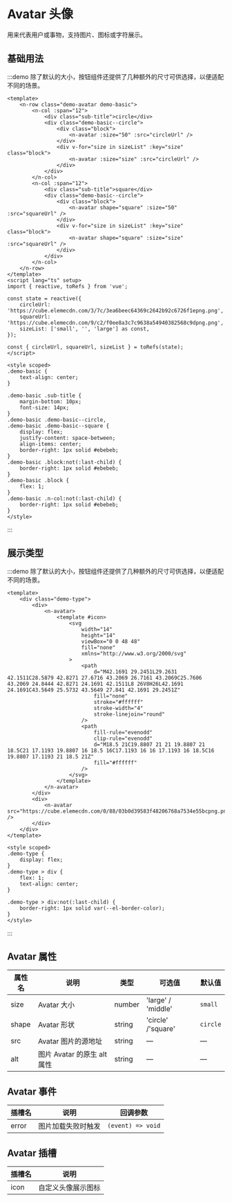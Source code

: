# Avatar 头像

用来代表用户或事物，支持图片、图标或字符展示。

## 基础用法

:::demo 除了默认的大小，按钮组件还提供了几种额外的尺寸可供选择，以便适配不同的场景。

```vue
<template>
    <n-row class="demo-avatar demo-basic">
        <n-col :span="12">
            <div class="sub-title">circle</div>
            <div class="demo-basic--circle">
                <div class="block">
                    <n-avatar :size="50" :src="circleUrl" />
                </div>
                <div v-for="size in sizeList" :key="size" class="block">
                    <n-avatar :size="size" :src="circleUrl" />
                </div>
            </div>
        </n-col>
        <n-col :span="12">
            <div class="sub-title">square</div>
            <div class="demo-basic--circle">
                <div class="block">
                    <n-avatar shape="square" :size="50" :src="squareUrl" />
                </div>
                <div v-for="size in sizeList" :key="size" class="block">
                    <n-avatar shape="square" :size="size" :src="squareUrl" />
                </div>
            </div>
        </n-col>
    </n-row>
</template>
<script lang="ts" setup>
import { reactive, toRefs } from 'vue';

const state = reactive({
    circleUrl: 'https://cube.elemecdn.com/3/7c/3ea6beec64369c2642b92c6726f1epng.png',
    squareUrl: 'https://cube.elemecdn.com/9/c2/f0ee8a3c7c9638a54940382568c9dpng.png',
    sizeList: ['small', '', 'large'] as const,
});

const { circleUrl, squareUrl, sizeList } = toRefs(state);
</script>

<style scoped>
.demo-basic {
    text-align: center;
}

.demo-basic .sub-title {
    margin-bottom: 10px;
    font-size: 14px;
}
.demo-basic .demo-basic--circle,
.demo-basic .demo-basic--square {
    display: flex;
    justify-content: space-between;
    align-items: center;
    border-right: 1px solid #ebebeb;
}
.demo-basic .block:not(:last-child) {
    border-right: 1px solid #ebebeb;
}
.demo-basic .block {
    flex: 1;
}
.demo-basic .n-col:not(:last-child) {
    border-right: 1px solid #ebebeb;
}
</style>
```

:::

## 展示类型

:::demo 除了默认的大小，按钮组件还提供了几种额外的尺寸可供选择，以便适配不同的场景。

```vue
<template>
    <div class="demo-type">
        <div>
            <n-avatar>
                <template #icon>
                    <svg
                        width="14"
                        height="14"
                        viewBox="0 0 48 48"
                        fill="none"
                        xmlns="http://www.w3.org/2000/svg"
                    >
                        <path
                            d="M42.1691 29.2451L29.2631 42.1511C28.5879 42.8271 27.6716 43.2069 26.7161 43.2069C25.7606 43.2069 24.8444 42.8271 24.1691 42.1511L8 26V8H26L42.1691 24.1691C43.5649 25.5732 43.5649 27.841 42.1691 29.2451Z"
                            fill="none"
                            stroke="#ffffff"
                            stroke-width="4"
                            stroke-linejoin="round"
                        />
                        <path
                            fill-rule="evenodd"
                            clip-rule="evenodd"
                            d="M18.5 21C19.8807 21 21 19.8807 21 18.5C21 17.1193 19.8807 16 18.5 16C17.1193 16 16 17.1193 16 18.5C16 19.8807 17.1193 21 18.5 21Z"
                            fill="#ffffff"
                        />
                    </svg>
                </template>
            </n-avatar>
        </div>
        <div>
            <n-avatar src="https://cube.elemecdn.com/0/88/03b0d39583f48206768a7534e55bcpng.png" />
        </div>
    </div>
</template>

<style scoped>
.demo-type {
    display: flex;
}
.demo-type > div {
    flex: 1;
    text-align: center;
}

.demo-type > div:not(:last-child) {
    border-right: 1px solid var(--el-border-color);
}
</style>
```

:::

## Avatar 属性

| 属性名 | 说明                        | 类型   | 可选值             | 默认值   |
| ------ | --------------------------- | ------ | ------------------ | -------- |
| size   | Avatar 大小                 | number | 'large' / 'middle' | `small`  |
| shape  | Avatar 形状                 | string | 'circle' /'square' | `circle` |
| src    | Avatar 图片的源地址         | string | —                  | —        |
| alt    | 图片 Avatar 的原生 alt 属性 | string | —                  | —        |

## Avatar 事件

| 插槽名 | 说明               | 回调参数          |
| ------ | ------------------ | ----------------- |
| error  | 图片加载失败时触发 | `(event) => void` |

## Avatar 插槽

| 插槽名 | 说明               |
| ------ | ------------------ |
| icon   | 自定义头像展示图标 |
